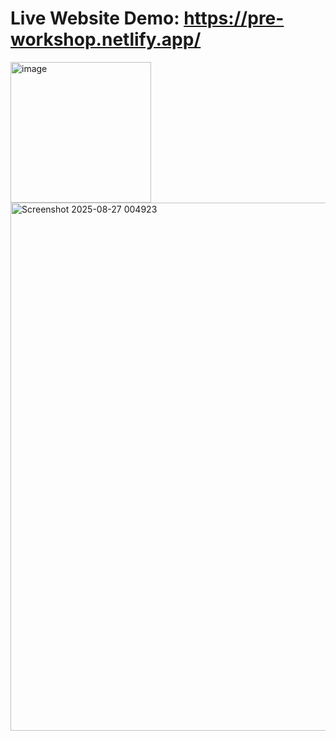 # Live Website Demo: https://pre-workshop.netlify.app/
<img width="225" height="225" alt="image" src="https://github.com/user-attachments/assets/c6784086-dad4-4895-8990-fea279a1e87d" />
<img width="1606" height="845" alt="Screenshot 2025-08-27 004923" src="https://github.com/user-attachments/assets/5b087d9b-ee1c-4e6c-ac5d-fb292df80a91" />
